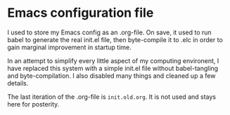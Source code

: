 # Emacs configuration file

I used to store my Emacs config as an .org-file. On save, it used to run babel to generate the real init.el file, then byte-compile it to .elc in order to gain marginal improvement in startup time.

In an attempt to simplify every little aspect of my computing environent, I have replaced this system with a simple init.el file without babel-tangling and byte-compilation. I also disabled many things and cleaned up a few details.

The last iteration of the .org-file is `init.old.org`. It is not used and stays here for posterity.
